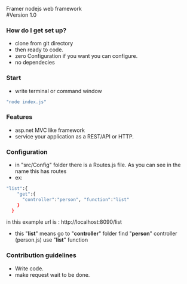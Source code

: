 
Framer nodejs web framework  
#Version 1.0

### How do I get set up? ###
* clone from git directory 
* then ready to code.
* zero Configuration if you want you can configure.
* no dependecies


### Start
* write terminal or command window 
 ```bash
 "node index.js"
 ```

### Features
* asp.net MVC like framework
* service your application as a REST/API or HTTP.

### Configuration
* in "src/Config" folder there is a Routes.js file. As you can see in the name this has routes
* ex: 
 ```bash
 "list":{
     "get":{
       "controller":"person", "function":"list"
     }
   }
 ```
in this example url is : http://localhost:8090/list
* this "**list**" means go to "**controller**" folder find "**person**" controller (person.js)  use "**list**" function



### Contribution guidelines ###

* Write code.
* make request wait to be done.
